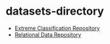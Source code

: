 # datasets-directory

* [Extreme Classification Repository](http://research.microsoft.com/en-us/um/people/manik/downloads/XC/XMLRepository.html)
* [Relational Data Repository](https://relational.fit.cvut.cz/)
